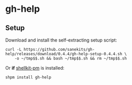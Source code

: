 # gh-help

## Setup

Download and install the self-extracting setup script:
```
curl -L https://github.com/sanekits/gh-help/releases/download/0.4.4/gh-help-setup-0.4.4.sh \
    -o ~/tmp$$.sh && bash ~/tmp$$.sh && rm ~/tmp$$.sh
```


Or **if** [shellkit-pm](https://github.com/sanekits/shellkit-pm) is installed:

    shpm install gh-help

##
